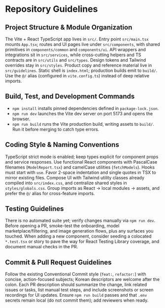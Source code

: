 # Repository Guidelines

## Project Structure & Module Organization
The Vite + React TypeScript app lives in `src/`. Entry point `src/main.tsx` mounts `App.tsx`; routes and UI pages live under `src/components`, with shared primitives in `components/common` and `components/ui`. API wrappers and integrations sit in `src/services`, while cross-cutting helpers and TS contracts are in `src/utils` and `src/types`. Design tokens and Tailwind overrides stay in `src/styles`. Product copy and reference material live in `src/guidelines`. Static shell is `index.html`; production builds emit to `build/`. Use the `@/` alias (configured in `vite.config.ts`) instead of deep relative imports.

## Build, Test, and Development Commands
- `npm install` installs pinned dependencies defined in `package-lock.json`.
- `npm run dev` launches the Vite dev server on port 5173 and opens the browser.
- `npm run build` runs the Vite production build, writing assets to `build/`. Run it before merging to catch type errors.

## Coding Style & Naming Conventions
TypeScript strict mode is enabled; keep types explicit for component props and service responses. Use functional React components with PascalCase filenames (`ModelReport.tsx`) and camelCase utilities (`fetchModels`). Hooks must start with `use`. Favor 2-space indentation and single quotes in TSX to mirror existing files. Compose UI with Tailwind utility classes already compiled into `src/index.css`, and centralize shared styles in `styles/globals.css`. Group imports as React → local modules → assets, and prefer the `@/` alias for cross-feature imports.

## Testing Guidelines
There is no automated suite yet; verify changes manually via `npm run dev`. Before opening a PR, smoke-test the onboarding, model marketplace/filtering, and image generation flows, plus any surfaces you touched. When adding a new component, consider seeding a colocated `*.test.tsx` or story to pave the way for React Testing Library coverage, and document manual checks in the PR.

## Commit & Pull Request Guidelines
Follow the existing Conventional Commit style (`feat:`, `refactor:`) with concise, action-focused subjects; Korean descriptors are welcome after the colon. Each PR description should summarize the change, link related issues or tasks, list manual test steps, and include screenshots or screen recordings for UI updates. Ensure `npm run build` passes and that `.env` secrets remain local (do not commit them); add reviewers when ready.
